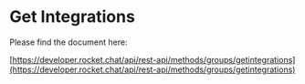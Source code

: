 # Get Integrations

Please find the document here: 

[https://developer.rocket.chat/api/rest-api/methods/groups/getintegrations](https://developer.rocket.chat/api/rest-api/methods/groups/getintegrations)

